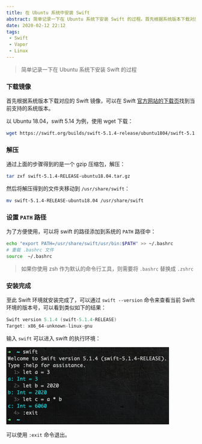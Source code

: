 ```yaml
---
title: 在 Ubuntu 系统中安装 Swift
abstract: 简单记录一下在 Ubuntu 系统下安装 Swift 的过程。首先根据系统版本下载对应的 Swift 镜像，可以在 Swift [官方网站的下载页](https://swift.org/download/#releases)找到当前支持的系统版本。以 Ubuntu 18.04，swift 5.14 为例，使用 wget 下载...
date: 2020-02-12 22:12
tags:
 - Swift
 - Vapor
 - Linux
---
```


> 简单记录一下在 Ubuntu 系统下安装 Swift 的过程

### 下载镜像

首先根据系统版本下载对应的 Swift 镜像，可以在 Swift [官方网站的下载页](https://swift.org/download/#releases)找到当前支持的系统版本。

以 Ubuntu 18.04，swift 5.14 为例，使用 wget 下载：

```bash
wget https://swift.org/builds/swift-5.1.4-release/ubuntu1804/swift-5.1.4-RELEASE/swift-5.1.4-RELEASE-ubuntu18.04.tar.gz
```

### 解压

通过上面的步骤得到的是一个 gzip 压缩包，解压：

```bash
tar zxf swift-5.1.4-RELEASE-ubuntu18.04.tar.gz
```

然后将解压得到的文件夹移动到 `/usr/share/swift`：

```bash
mv swift-5.1.4-RELEASE-ubuntu18.04 /usr/share/swift
```

### 设置 `PATH` 路径

为了方便使用，可以将 swift 的路径添加到系统的 `PATH` 路径中：

```bash
echo "export PATH=/usr/share/swift/usr/bin:$PATH" >> ~/.bashrc
# 重载 .bashrc 文件
source  ~/.bashrc
```

> 如果你使用 zsh 作为默认的命令行工具，则需要将 `.bashrc` 替换成 `.zshrc`

### 安装完成

至此 Swift 环境就安装完成了，可以通过 `swift --version` 命令来查看当前 Swift 环境的版本号，可以看到类似如下的结果：

```swift
Swift version 5.1.4 (swift-5.1.4-RELEASE)
Target: x86_64-unknown-linux-gnu
```

输入 `swift` 可以进入 swift 的执行环境：

![Swift REPL](/post-images/install-swift/swift-repl.png)

可以使用 `:exit` 命令退出。
